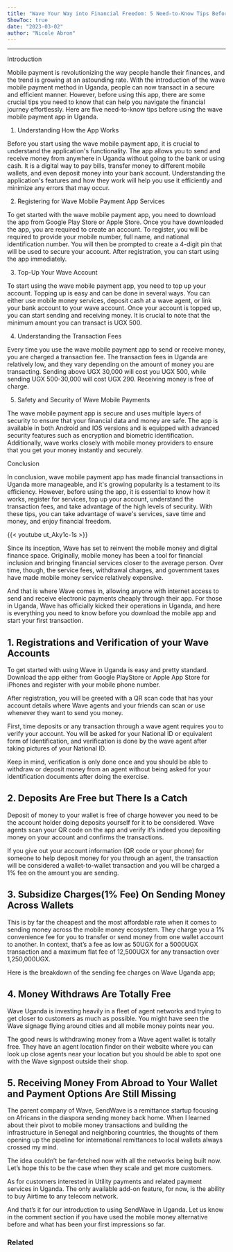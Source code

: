 ```yaml
---
title: "Wave Your Way into Financial Freedom: 5 Need-to-Know Tips Before Using This Mobile Payment App in Uganda!"
ShowToc: true 
date: "2023-03-02"
author: "Nicole Abron"
---
```

*****
Introduction

Mobile payment is revolutionizing the way people handle their finances, and the trend is growing at an astounding rate. With the introduction of the wave mobile payment method in Uganda, people can now transact in a secure and efficient manner. However, before using this app, there are some crucial tips you need to know that can help you navigate the financial journey effortlessly. Here are five need-to-know tips before using the wave mobile payment app in Uganda.

1. Understanding How the App Works

Before you start using the wave mobile payment app, it is crucial to understand the application's functionality. The app allows you to send and receive money from anywhere in Uganda without going to the bank or using cash. It is a digital way to pay bills, transfer money to different mobile wallets, and even deposit money into your bank account. Understanding the application's features and how they work will help you use it efficiently and minimize any errors that may occur.

2. Registering for Wave Mobile Payment App Services

To get started with the wave mobile payment app, you need to download the app from Google Play Store or Apple Store. Once you have downloaded the app, you are required to create an account. To register, you will be required to provide your mobile number, full name, and national identification number. You will then be prompted to create a 4-digit pin that will be used to secure your account. After registration, you can start using the app immediately.

3. Top-Up Your Wave Account

To start using the wave mobile payment app, you need to top up your account. Topping up is easy and can be done in several ways. You can either use mobile money services, deposit cash at a wave agent, or link your bank account to your wave account. Once your account is topped up, you can start sending and receiving money. It is crucial to note that the minimum amount you can transact is UGX 500.

4. Understanding the Transaction Fees

Every time you use the wave mobile payment app to send or receive money, you are charged a transaction fee. The transaction fees in Uganda are relatively low, and they vary depending on the amount of money you are transacting. Sending above UGX 30,000 will cost you UGX 500, while sending UGX 500-30,000 will cost UGX 290. Receiving money is free of charge.

5. Safety and Security of Wave Mobile Payments

The wave mobile payment app is secure and uses multiple layers of security to ensure that your financial data and money are safe. The app is available in both Android and IOS versions and is equipped with advanced security features such as encryption and biometric identification. Additionally, wave works closely with mobile money providers to ensure that you get your money instantly and securely.

Conclusion

In conclusion, wave mobile payment app has made financial transactions in Uganda more manageable, and it's growing popularity is a testament to its efficiency. However, before using the app, it is essential to know how it works, register for services, top up your account, understand the transaction fees, and take advantage of the high levels of security. With these tips, you can take advantage of wave's services, save time and money, and enjoy financial freedom.

{{< youtube ut_Aky1c-1s >}} 



Since its inception, Wave has set to reinvent the mobile money and digital finance space. Originally, mobile money has been a tool for financial inclusion and bringing financial services closer to the average person. Over time, though, the service fees, withdrawal charges, and government taxes have made mobile money service relatively expensive. 
 
And that is where Wave comes in, allowing anyone with internet access to send and receive electronic payments cheaply through their app. For those in Uganda, Wave has officially kicked their operations in Uganda, and here is everything you need to know before you download the mobile app and start your first transaction.
 
## 1. Registrations and Verification of your Wave Accounts
 
To get started with using Wave in Uganda is easy and pretty standard. Download the app either from Google PlayStore or Apple App Store for iPhones and register with your mobile phone number.
 
After registration, you will be greeted with a QR scan code that has your account details where Wave agents and your friends can scan or use whenever they want to send you money.
 
First, time deposits or any transaction through a wave agent requires you to verify your account. You will be asked for your National ID or equivalent form of Identification, and verification is done by the wave agent after taking pictures of your National ID. 
 
Keep in mind, verification is only done once and you should be able to withdraw or deposit money from an agent without being asked for your identification documents after doing the exercise.
 
## 2. Deposits Are Free but There Is a Catch
 
Deposit of money to your wallet is free of charge however you need to be the account holder doing deposits yourself for it to be considered. Wave agents scan your QR code on the app and verify it’s indeed you depositing money on your account and confirms the transactions.
 
If you give out your account information (QR code or your phone) for someone to help deposit money for you through an agent, the transaction will be considered a wallet-to-wallet transaction and you will be charged a 1% fee on the amount you are sending.
 
## 3. Subsidize Charges(1% Fee) On Sending Money Across Wallets
 
This is by far the cheapest and the most affordable rate when it comes to sending money across the mobile money ecosystem. They charge you a 1% convenience fee for you to transfer or send money from one wallet account to another. In context, that’s a fee as low as 50UGX for a 5000UGX transaction and a maximum flat fee of 12,500UGX for any transaction over 1,250,000UGX.
 
Here is the breakdown of the sending fee charges on Wave Uganda app; 
 
## 4. Money Withdraws Are Totally Free
 
Wave Uganda is investing heavily in a fleet of agent networks and trying to get closer to customers as much as possible. You might have seen the Wave signage flying around cities and all mobile money points near you. 
 
The good news is withdrawing money from a Wave agent wallet is totally free. They have an agent location finder on their website where you can look up close agents near your location but you should be able to spot one with the Wave signpost outside their shop.
 
## 5. Receiving Money From Abroad to Your Wallet and Payment Options Are Still Missing
 
The parent company of Wave, SendWave is a remittance startup focusing on Africans in the diaspora sending money back home. When I learned about their pivot to mobile money transactions and building the infrastructure in Senegal and neighboring countries, the thoughts of them opening up the pipeline for international remittances to local wallets always crossed my mind.
 
The idea couldn’t be far-fetched now with all the networks being built now. Let’s hope this to be the case when they scale and get more customers.
 
As for customers interested in Utility payments and related payment services in Uganda. The only available add-on feature, for now, is the ability to buy Airtime to any telecom network. 
 
And that’s it for our introduction to using SendWave in Uganda. Let us know in the comment section if you have used the mobile money alternative before and what has been your first impressions so far.
 
### Related



